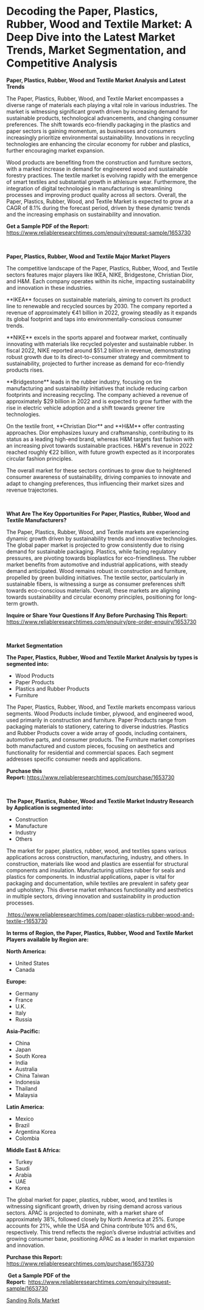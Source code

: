 <p><h1>Decoding the Paper, Plastics, Rubber, Wood and Textile Market: A Deep Dive into the Latest Market Trends, Market Segmentation, and Competitive Analysis</h1></p><p><strong>Paper, Plastics, Rubber, Wood and Textile Market Analysis and Latest Trends</strong></p>
<p><p>The Paper, Plastics, Rubber, Wood, and Textile Market encompasses a diverse range of materials each playing a vital role in various industries. The market is witnessing significant growth driven by increasing demand for sustainable products, technological advancements, and changing consumer preferences. The shift towards eco-friendly packaging in the plastics and paper sectors is gaining momentum, as businesses and consumers increasingly prioritize environmental sustainability. Innovations in recycling technologies are enhancing the circular economy for rubber and plastics, further encouraging market expansion.</p><p>Wood products are benefiting from the construction and furniture sectors, with a marked increase in demand for engineered wood and sustainable forestry practices. The textile market is evolving rapidly with the emergence of smart textiles and substantial growth in athleisure wear. Furthermore, the integration of digital technologies in manufacturing is streamlining processes and improving product quality across all sectors. Overall, the Paper, Plastics, Rubber, Wood, and Textile Market is expected to grow at a CAGR of 8.1% during the forecast period, driven by these dynamic trends and the increasing emphasis on sustainability and innovation.</p></p>
<p><strong>Get a Sample PDF of the Report:&nbsp;</strong> <a href="https://www.reliableresearchtimes.com/enquiry/request-sample/1653730?utm_campaign=3283&utm_medium=2&utm_source=Github&utm_content=ia&utm_term=31032025&utm_id=paper-plastics-rubber-wood-and-textile">https://www.reliableresearchtimes.com/enquiry/request-sample/1653730</a></p>
<p>&nbsp;</p>
<p><strong>Paper, Plastics, Rubber, Wood and Textile Major Market Players</strong></p>
<p><p>The competitive landscape of the Paper, Plastics, Rubber, Wood, and Textile sectors features major players like IKEA, NIKE, Bridgestone, Christian Dior, and H&M. Each company operates within its niche, impacting sustainability and innovation in these industries.</p><p>**IKEA** focuses on sustainable materials, aiming to convert its product line to renewable and recycled sources by 2030. The company reported a revenue of approximately €41 billion in 2022, growing steadily as it expands its global footprint and taps into environmentally-conscious consumer trends.</p><p>**NIKE** excels in the sports apparel and footwear market, continually innovating with materials like recycled polyester and sustainable rubber. In fiscal 2022, NIKE reported around $51.2 billion in revenue, demonstrating robust growth due to its direct-to-consumer strategy and commitment to sustainability, projected to further increase as demand for eco-friendly products rises.</p><p>**Bridgestone** leads in the rubber industry, focusing on tire manufacturing and sustainability initiatives that include reducing carbon footprints and increasing recycling. The company achieved a revenue of approximately $29 billion in 2022 and is expected to grow further with the rise in electric vehicle adoption and a shift towards greener tire technologies.</p><p>On the textile front, **Christian Dior** and **H&M** offer contrasting approaches. Dior emphasizes luxury and craftsmanship, contributing to its status as a leading high-end brand, whereas H&M targets fast fashion with an increasing pivot towards sustainable practices. H&M's revenue in 2022 reached roughly €22 billion, with future growth expected as it incorporates circular fashion principles.</p><p>The overall market for these sectors continues to grow due to heightened consumer awareness of sustainability, driving companies to innovate and adapt to changing preferences, thus influencing their market sizes and revenue trajectories.</p></p>
<p>&nbsp;</p>
<p><strong>What Are The Key Opportunities For Paper, Plastics, Rubber, Wood and Textile Manufacturers?</strong></p>
<p><p>The Paper, Plastics, Rubber, Wood, and Textile markets are experiencing dynamic growth driven by sustainability trends and innovative technologies. The global paper market is projected to grow consistently due to rising demand for sustainable packaging. Plastics, while facing regulatory pressures, are pivoting towards bioplastics for eco-friendliness. The rubber market benefits from automotive and industrial applications, with steady demand anticipated. Wood remains robust in construction and furniture, propelled by green building initiatives. The textile sector, particularly in sustainable fibers, is witnessing a surge as consumer preferences shift towards eco-conscious materials. Overall, these markets are aligning towards sustainability and circular economy principles, positioning for long-term growth.</p></p>
<p><strong>Inquire or Share Your Questions If Any Before Purchasing This Report:</strong> <a href="https://www.reliableresearchtimes.com/enquiry/pre-order-enquiry/1653730?utm_campaign=3283&utm_medium=2&utm_source=Github&utm_content=ia&utm_term=31032025&utm_id=paper-plastics-rubber-wood-and-textile">https://www.reliableresearchtimes.com/enquiry/pre-order-enquiry/1653730</a></p>
<p>&nbsp;</p>
<p><strong>Market Segmentation</strong></p>
<p><strong>The Paper, Plastics, Rubber, Wood and Textile Market Analysis by types is segmented into:</strong></p>
<p><ul><li>Wood Products</li><li>Paper Products</li><li>Plastics and Rubber Products</li><li>Furniture</li></ul></p>
<p><p>The Paper, Plastics, Rubber, Wood, and Textile markets encompass various segments. Wood Products include timber, plywood, and engineered wood, used primarily in construction and furniture. Paper Products range from packaging materials to stationery, catering to diverse industries. Plastics and Rubber Products cover a wide array of goods, including containers, automotive parts, and consumer products. The Furniture market comprises both manufactured and custom pieces, focusing on aesthetics and functionality for residential and commercial spaces. Each segment addresses specific consumer needs and applications.</p></p>
<p><strong>Purchase this Report:&nbsp;</strong><a href="https://www.reliableresearchtimes.com/purchase/1653730?utm_campaign=3283&utm_medium=2&utm_source=Github&utm_content=ia&utm_term=31032025&utm_id=paper-plastics-rubber-wood-and-textile">https://www.reliableresearchtimes.com/purchase/1653730</a></p>
<p>&nbsp;</p>
<p><strong>The Paper, Plastics, Rubber, Wood and Textile Market Industry Research by Application is segmented into:</strong></p>
<p><ul><li>Construction</li><li>Manufacture</li><li>Industry</li><li>Others</li></ul></p>
<p><p>The market for paper, plastics, rubber, wood, and textiles spans various applications across construction, manufacturing, industry, and others. In construction, materials like wood and plastics are essential for structural components and insulation. Manufacturing utilizes rubber for seals and plastics for components. In industrial applications, paper is vital for packaging and documentation, while textiles are prevalent in safety gear and upholstery. This diverse market enhances functionality and aesthetics in multiple sectors, driving innovation and sustainability in production processes.</p></p>
<p><a href="https://www.reliableresearchtimes.com/paper-plastics-rubber-wood-and-textile-r1653730?utm_campaign=3283&utm_medium=2&utm_source=Github&utm_content=ia&utm_term=31032025&utm_id=paper-plastics-rubber-wood-and-textile">&nbsp;https://www.reliableresearchtimes.com/paper-plastics-rubber-wood-and-textile-r1653730</a></p>
<p><strong>In terms of Region, the Paper, Plastics, Rubber, Wood and Textile Market Players available by Region are:</strong></p>
<p>
    <p> <strong> North America: </strong>
        <ul>
            <li>United States</li>
            <li>Canada</li>
        </ul>
        </p> 
    <p> <strong> Europe: </strong>
        <ul>
            <li>Germany</li>
            <li>France</li>
            <li>U.K.</li>
            <li>Italy</li>
            <li>Russia</li>
        </ul>
        </p> 
    <p> <strong> Asia-Pacific: </strong>
        <ul>
            <li>China</li>
            <li>Japan</li>
            <li>South Korea</li>
            <li>India</li>
            <li>Australia</li>
            <li>China Taiwan</li>
            <li>Indonesia</li>
            <li>Thailand</li>
            <li>Malaysia</li>
        </ul>
        </p> 
    <p> <strong> Latin America: </strong>
        <ul>
            <li>Mexico</li>
            <li>Brazil</li>
            <li>Argentina Korea</li>
            <li>Colombia</li>
        </ul>
        </p> 
    <p> <strong> Middle East & Africa: </strong>
        <ul>
            <li>Turkey</li>
            <li>Saudi</li>
            <li>Arabia</li>
            <li>UAE</li>
            <li>Korea</li>
        </ul>
    </p>
    </p>
<p><p>The global market for paper, plastics, rubber, wood, and textiles is witnessing significant growth, driven by rising demand across various sectors. APAC is projected to dominate, with a market share of approximately 38%, followed closely by North America at 25%. Europe accounts for 21%, while the USA and China contribute 10% and 6%, respectively. This trend reflects the region’s diverse industrial activities and growing consumer base, positioning APAC as a leader in market expansion and innovation.</p></p>
<p><strong>Purchase this Report: </strong><a href="https://www.reliableresearchtimes.com/purchase/1653730?utm_campaign=3283&utm_medium=2&utm_source=Github&utm_content=ia&utm_term=31032025&utm_id=paper-plastics-rubber-wood-and-textile">https://www.reliableresearchtimes.com/purchase/1653730</a></p>
<p>&nbsp;<strong>Get a Sample PDF of the Report:&nbsp;&nbsp;</strong><a href="https://www.reliableresearchtimes.com/enquiry/request-sample/1653730?utm_campaign=3283&utm_medium=2&utm_source=Github&utm_content=ia&utm_term=31032025&utm_id=paper-plastics-rubber-wood-and-textile">https://www.reliableresearchtimes.com/enquiry/request-sample/1653730</a></p>
<p><strong></strong></p>
<p><p><a href="https://github.com/hamremunazm4/Market-Research-Report-List-1/blob/main/sanding-rolls-market.md?utm_campaign=3283&utm_medium=2&utm_source=Github&utm_content=ia&utm_term=31032025&utm_id=paper-plastics-rubber-wood-and-textile">Sanding Rolls Market</a></p></p>